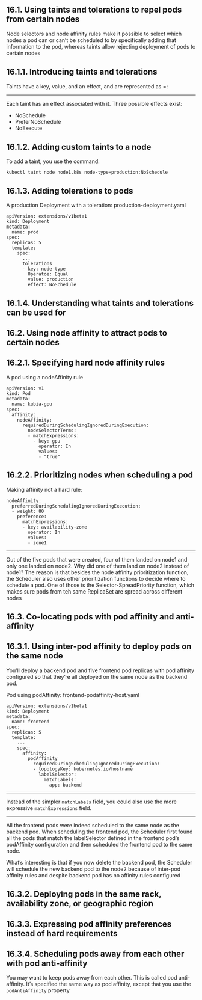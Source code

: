 ## 16.1. Using taints and tolerations to repel pods from certain nodes

Node selectors and node affinity rules make it possible to select which nodes a pod can or can’t be scheduled to by specifically adding that information to the pod, whereas taints allow rejecting deployment of pods to certain nodes

## 16.1.1. Introducing taints and tolerations

Taints have a key, value, and an effect, and are represented as <key>=<value>:<effect>

***

Each taint has an effect associated with it. Three possible effects exist:
- NoSchedule
- PreferNoSchedule
- NoExecute

## 16.1.2. Adding custom taints to a node

To add a taint, you use the command:

`kubectl taint node node1.k8s node-type=production:NoSchedule`

## 16.1.3. Adding tolerations to pods

 A production Deployment with a toleration: production-deployment.yaml 

    apiVersion: extensions/v1beta1
    kind: Deployment
    metadata:
      name: prod
    spec:
      replicas: 5
      template:
        spec:
          ...
          tolerations
          - key: node-type         
            Operatoe: Equal        
            value: production      
            effect: NoSchedule     

## 16.1.4. Understanding what taints and tolerations can be used for

## 16.2. Using node affinity to attract pods to certain nodes

## 16.2.1. Specifying hard node affinity rules

A pod using a nodeAffinity rule

    apiVersion: v1
    kind: Pod
    metadata:
      name: kubia-gpu
    spec:
      affinity:
        nodeAffinity:
          requiredDuringSchedulingIgnoredDuringExecution:
            nodeSelectorTerms:
            - matchExpressions:
              - key: gpu
                operator: In
                values:
                - "true"

## 16.2.2. Prioritizing nodes when scheduling a pod

Making affinity not a hard rule:

    nodeAffinity:
      preferredDuringSchedulingIgnoredDuringExecution:    
      - weight: 80                                        
        preference:                                       
          matchExpressions:                               
          - key: availability-zone                        
            operator: In                                  
            values:
            - zone1

***

Out of the five pods that were created, four of them landed on node1 and only one landed on node2. Why did one of them land on node2 instead of node1? The reason is that besides the node affinity prioritization function, the Scheduler also uses other prioritization functions to decide where to schedule a pod. One of those is the Selector-SpreadPriority function, which makes sure pods from teh same ReplicaSet are spread across different nodes

## 16.3. Co-locating pods with pod affinity and anti-affinity

## 16.3.1. Using inter-pod affinity to deploy pods on the same node

You’ll deploy a backend pod and five frontend pod replicas with pod affinity configured so that they’re all deployed on the same node as the backend pod. 

Pod using podAffinity: frontend-podaffinity-host.yaml

    apiVersion: extensions/v1beta1
    kind: Deployment
    metadata:
      name: frontend
    spec:
      replicas: 5
      template:
        ...
        spec:
          affinity:
            podAffinity                                        
              requiredDuringSchedulingIgnoredDuringExecution:   
              - topologyKey: kubernetes.io/hostname             
                labelSelector:                                  
                  matchLabels:                                  
                    app: backend                 

***

Instead of the simpler `matchLabels` field, you could also use the more expressive `matchExpressions` field.

***

All the frontend pods were indeed scheduled to the same node as the backend pod. When scheduling the frontend pod, the Scheduler first found all the pods that match the labelSelector defined in the frontend pod’s podAffinity configuration and then scheduled the frontend pod to the same node.

What’s interesting is that if you now delete the backend pod, the Scheduler will schedule the new backend pod to the node2 because of inter-pod affinity rules and despite backend pod has no affinity rules configured

## 16.3.2. Deploying pods in the same rack, availability zone, or geographic region

## 16.3.3. Expressing pod affinity preferences instead of hard requirements

## 16.3.4. Scheduling pods away from each other with pod anti-affinity

You may want to keep pods away from each other. This is called pod anti-affinity. It’s specified the same way as pod affinity, except that you use the `podAntiAffinity` property
